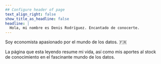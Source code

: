 ```yaml
---
## Configure header of page
text_align_right: false
show_title_as_headline: false
headline: |
  Hola, mi nombre es Denis Rodríguez. Encantado de conocerte.
---
```


<!-- this is a subheadline -->
Soy economista apasionado por el mundo de los datos. :fr: 

La página que esta leyendo resume mi vida, así como mis aportes al stock de
conocimiento en el fascinante mundo de los datos.